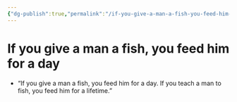 ```yaml
---
{"dg-publish":true,"permalink":"/if-you-give-a-man-a-fish-you-feed-him-for-a-day/","title":"If you give a man a fish, you feed him for a day"}
---
```


# If you give a man a fish, you feed him for a day

- “If you give a man a fish, you feed him for a day. If you teach a man to fish, you feed him for a lifetime.”